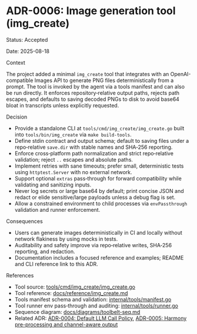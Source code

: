 # ADR-0006: Image generation tool (img_create)

Status: Accepted

Date: 2025-08-18

Context

The project added a minimal `img_create` tool that integrates with an OpenAI-compatible Images API to generate PNG files deterministically from a prompt. The tool is invoked by the agent via a tools manifest and can also be run directly. It enforces repository‑relative output paths, rejects path escapes, and defaults to saving decoded PNGs to disk to avoid base64 bloat in transcripts unless explicitly requested.

Decision

- Provide a standalone CLI at `tools/cmd/img_create/img_create.go` built into `tools/bin/img_create` via `make build-tools`.
- Define stdin contract and output schema; default to saving files under a repo‑relative `save.dir` with stable names and SHA‑256 reporting.
- Enforce cross‑platform path normalization and strict repo‑relative validation; reject `..` escapes and absolute paths.
- Implement retries with sane timeouts; prefer small, deterministic tests using `httptest.Server` with no external network.
- Support optional `extras` pass‑through for forward compatibility while validating and sanitizing inputs.
- Never log secrets or large base64 by default; print concise JSON and redact or elide sensitive/large payloads unless a debug flag is set.
- Allow a constrained environment to child processes via `envPassthrough` validation and runner enforcement.

Consequences

- Users can generate images deterministically in CI and locally without network flakiness by using mocks in tests.
- Auditability and safety improve via repo‑relative writes, SHA‑256 reporting, and redaction.
- Documentation includes a focused reference and examples; README and CLI reference link to this ADR.

References

- Tool source: [tools/cmd/img_create/img_create.go](../../tools/cmd/img_create/img_create.go)
- Tool reference: [docs/reference/img_create.md](../reference/img_create.md)
- Tools manifest schema and validation: [internal/tools/manifest.go](../../internal/tools/manifest.go)
- Tool runner env pass‑through and auditing: [internal/tools/runner.go](../../internal/tools/runner.go)
- Sequence diagram: [docs/diagrams/toolbelt-seq.md](../diagrams/toolbelt-seq.md)
- Related ADR: [ADR-0004: Default LLM Call Policy](0004-default-llm-policy.md), [ADR-0005: Harmony pre-processing and channel-aware output](0005-harmony-pre-processing-and-channel-aware-output.md)
